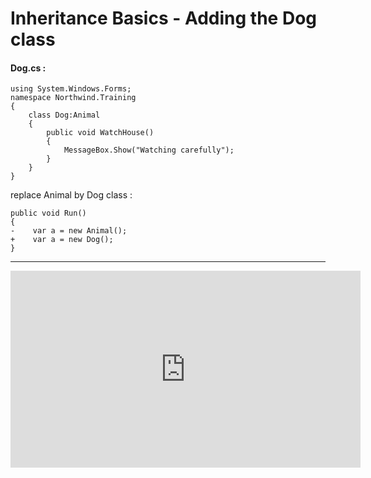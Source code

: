 ﻿# Inheritance Basics - Adding the Dog class 

#### Dog.cs :
```csdiff
using System.Windows.Forms;
namespace Northwind.Training
{
    class Dog:Animal
    {
        public void WatchHouse()
        {
            MessageBox.Show("Watching carefully");
        }
    }
}

```

replace Animal by Dog class : 
```csdiff
public void Run()
{
-    var a = new Animal();
+    var a = new Dog();
}
```
---
<iframe width="560" height="315" src="https://www.youtube.com/embed/ai0m24Oy6nY?list=PL1DEQjXG2xnKI3TL-gsy91eXbh3ytOt6h" frameborder="0" allowfullscreen></iframe>

